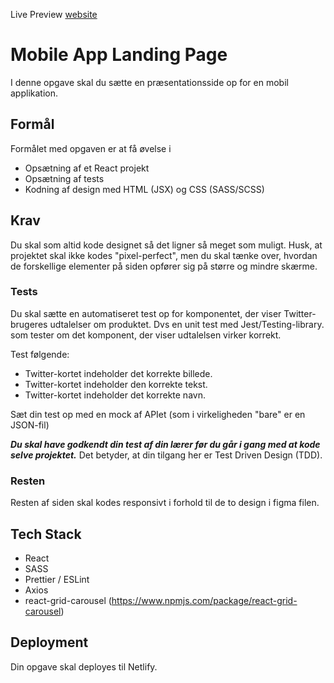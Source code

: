 Live Preview [website](https://elegant-nightingale-b0dfbe.netlify.app/)

# Mobile App Landing Page

I denne opgave skal du sætte en præsentationsside op for en mobil applikation.

## Formål

Formålet med opgaven er at få øvelse i

* Opsætning af et React projekt
* Opsætning af tests
* Kodning af design med HTML (JSX) og CSS (SASS/SCSS)

## Krav

Du skal som altid kode designet så det ligner så meget som muligt. Husk, at projektet skal ikke kodes "pixel-perfect",
men du skal tænke over, hvordan de forskellige elementer på siden opfører sig på større og mindre skærme.

### Tests

Du skal sætte en automatiseret test op for komponentet, der viser Twitter-brugeres udtalelser om produktet. Dvs en unit test med Jest/Testing-library. som tester om det komponent, der viser udtalelsen virker korrekt.

Test følgende:

* Twitter-kortet indeholder det korrekte billede.
* Twitter-kortet indeholder den korrekte tekst.
* Twitter-kortet indeholder det korrekte navn.

Sæt din test op med en mock af APIet (som i virkeligheden "bare" er en JSON-fil)

___*Du skal have godkendt din test af din lærer før du går i gang med at kode selve projektet.*___ Det betyder, at din tilgang her er Test Driven Design (TDD).

### Resten

Resten af siden skal kodes responsivt i forhold til de to design i figma filen.

## Tech Stack

* React
* SASS
* Prettier / ESLint
* Axios
* react-grid-carousel (https://www.npmjs.com/package/react-grid-carousel)

## Deployment

Din opgave skal deployes til Netlify.
